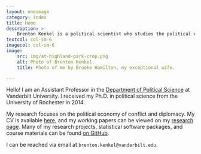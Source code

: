 ```yaml
---
layout: oneimage
category: index
title: Home
description: >-
    Brenton Kenkel is a political scientist who studies the political economy of conflict and diplomacy.
textcol: col-sm-6
imagecol: col-sm-6
image:
    src: img/at-highland-park-crop.png
    alt: Photo of Brenton Kenkel.
    title: Photo of me by Brooke Hamilton, my exceptional wife.

---
```


Hello!  I am an Assistant Professor in the [Department of Political Science](http://www.vanderbilt.edu/political-science/) at Vanderbilt University.  I received my Ph.D. in political science from the University of Rochester in 2014.

My research focuses on the political economy of conflict and diplomacy.  My CV is available [here](cv.html), and my working papers can be viewed on my [research page](research.html).  Many of my research projects, statistical software packages, and course materials can be found [on GitHub](https://github.com/brentonk).

I can be reached via email at `brenton.kenkel@vanderbilt.edu`.
